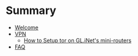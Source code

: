 # Summary

* [Welcome](README.md)
* [VPN](VPN/README.md)
	* [How to Setup tor on GL.iNet's mini-routers](VPN/Tor/README.md)
* [FAQ](FAQ/README.md)
